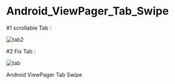 # Android_ViewPager_Tab_Swipe

#1 scrollable Tab :

![tab2](https://user-images.githubusercontent.com/15268903/51496158-ed28c100-1de8-11e9-8dda-f193b22d9b8a.gif)

#2 Fix Tab :

![tab](https://user-images.githubusercontent.com/15268903/51495756-a1294c80-1de7-11e9-9782-1bbac17a9994.gif)

Android ViewPager Tab Swipe

